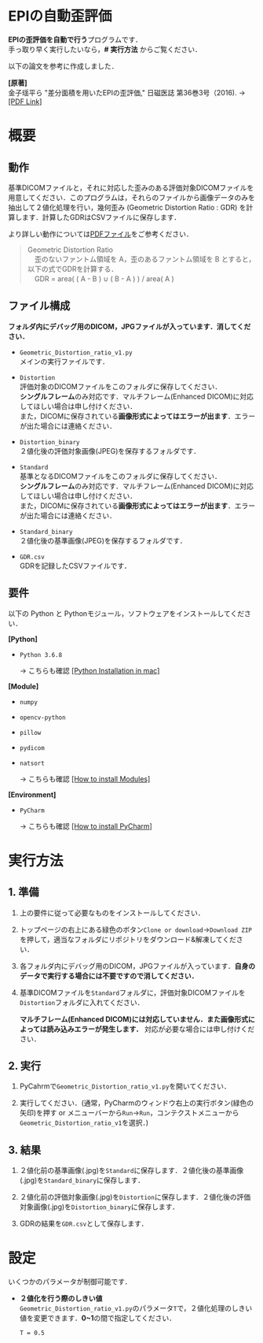 # EPIの自動歪評価

**EPIの歪評価を自動で行う**プログラムです．  
手っ取り早く実行したいなら，**# 実行方法** からご覧ください．

以下の論文を参考に作成しました．

**[原著]**  
金子瑶平ら "差分面積を用いたEPIの歪評価," 日磁医誌 第36巻3号（2016). → [[PDF Link]](https://paperzz.com/doc/5939340/原著-差分面積を用いた-epi-の歪評価)

# 概要

## 動作

基準DICOMファイルと，それに対応した歪みのある評価対象DICOMファイルを用意してください．このプログラムは，それらのファイルから画像データのみを抽出して２値化処理を行い，幾何歪み (Geometric Distortion Ratio : GDR) を計算します．計算したGDRはCSVファイルに保存します．

より詳しい動作については[PDFファイル](https://github.com/YosukeSugiura/EPI_DistortionAssesment/blob/master/Details_20191225.pdf)をご参考ください．

> Geometric Distortion Ratio  
> 　歪のないファントム領域を A，歪のあるファントム領域を B とすると，以下の式でGDRを計算する．  
> 　GDR = area( ( A - B ) ∪ ( B - A ) ) / area( A )

## ファイル構成

**フォルダ内にデバッグ用のDICOM，JPGファイルが入っています．消してください．**

- `Geometric_Distortion_ratio_v1.py`  
   メインの実行ファイルです．
   
- `Distortion`  
   評価対象のDICOMファイルをこのフォルダに保存してください．  
   **シングルフレーム**のみ対応です．マルチフレーム(Enhanced DICOM)に対応してほしい場合は申し付けください．  
   また，DICOMに保存されている**画像形式によってはエラーが出ます**．エラーが出た場合には連絡ください．
   
- `Distortion_binary`  
   ２値化後の評価対象画像(JPEG)を保存するフォルダです．
   
- `Standard`  
   基準となるDICOMファイルをこのフォルダに保存してください．  
   **シングルフレーム**のみ対応です．マルチフレーム(Enhanced DICOM)に対応してほしい場合は申し付けください．  
   また，DICOMに保存されている**画像形式によってはエラーが出ます**．エラーが出た場合には連絡ください．
   
- `Standard_binary`  
   ２値化後の基準画像(JPEG)を保存するフォルダです．
   
- `GDR.csv`  
   GDRを記録したCSVファイルです．


## 要件

以下の Python と Pythonモジュール，ソフトウェアをインストールしてください．

**[Python]**  

- `Python 3.6.8`  
  
  → こちらも確認 [[Python Installation in mac]](https://github.com/YosukeSugiura/EPI_DistortionAssesment/blob/master/How2Install_Python.md#1--python-installation)

**[Module]**  

- `numpy`
- `opencv-python`
- `pillow`
- `pydicom`
- `natsort`  

  → こちらも確認 [[How to install Modules]](https://github.com/YosukeSugiura/EPI_DistortionAssesment/blob/master/How2Install_Python.md#2--python-module-installation)
 
**[Environment]** 

- `PyCharm`  
  
  → こちらも確認 [[How to install PyCharm]](https://github.com/YosukeSugiura/EPI_DistortionAssesment/blob/master/How2Install_Python.md#3--pycharm-installation)

# 実行方法

## 1. 準備

1. 上の要件に従って必要なものをインストールしてください．

2. トップページの右上にある緑色のボタン`Clone or download`→`Download ZIP`を押して，適当なフォルダにリポジトリをダウンロード&解凍してください．

3. 各フォルダ内にデバッグ用のDICOM，JPGファイルが入っています．**自身のデータで実行する場合には不要ですので消してください．**

4. 基準DICOMファイルを`Standard`フォルダに，評価対象DICOMファイルを`Distortion`フォルダに入れてください．  

   **マルチフレーム(Enhanced DICOM)には対応していません．また画像形式によっては読み込みエラーが発生します．** 対応が必要な場合には申し付けください．


## 2. 実行

1. PyCahrmで`Geometric_Distortion_ratio_v1.py`を開いてください．

2. 実行してください．(通常，PyCharmのウィンドウ右上の実行ボタン(緑色の矢印)を押す or メニューバーから`Run`→`Run`，コンテクストメニューから`Geometric_Distortion_ratio_v1`を選択．)

## 3. 結果

1. ２値化前の基準画像(.jpg)を`Standard`に保存します．２値化後の基準画像(.jpg)を`Standard_binary`に保存します．

2. ２値化前の評価対象画像(.jpg)を`Distortion`に保存します．２値化後の評価対象画像(.jpg)を`Distortion_binary`に保存します．

3. GDRの結果を`GDR.csv`として保存します．


# 設定

いくつかのパラメータが制御可能です．

- **２値化を行う際のしきい値**  
  `Geometric_Distortion_ratio_v1.py`のパラメータ`T`で，２値化処理のしきい値を変更できます．**0~1**の間で指定してください．
  
  ``` 
  T = 0.5 
  ```
